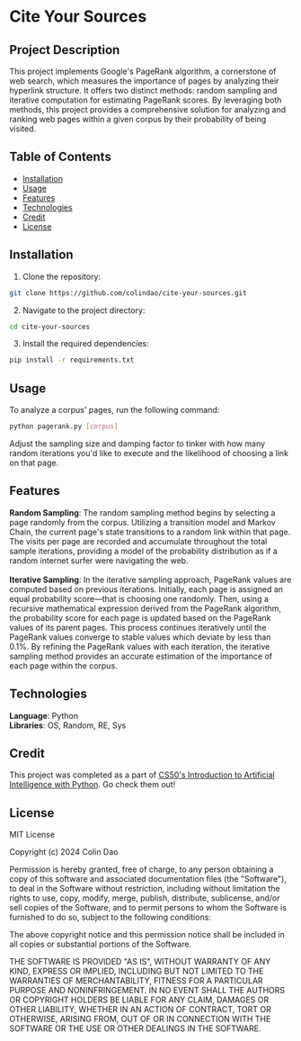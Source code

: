 # Cite Your Sources

## Project Description

This project implements Google's PageRank algorithm, a cornerstone of web search, which measures the importance 
of pages by analyzing their hyperlink structure. It offers two distinct methods: random sampling and iterative computation 
for estimating PageRank scores. By leveraging both methods, this project provides a comprehensive solution for analyzing and 
ranking web pages within a given corpus by their probability of being visited.

## Table of Contents

- [Installation](#installation)
- [Usage](#usage)
- [Features](#features)
- [Technologies](#technologies)
- [Credit](#credit)
- [License](#license)

## Installation

1. Clone the repository:

```bash
git clone https://github.com/colindao/cite-your-sources.git
```

2. Navigate to the project directory:

```bash
cd cite-your-sources
```

3. Install the required dependencies:

```bash
pip install -r requirements.txt
```

## Usage

To analyze a corpus' pages, run the following command:

```bash
python pagerank.py [corpus]
```

Adjust the sampling size and damping factor to tinker with how many random iterations you'd like to execute and the likelihood of choosing a link on that page.

## Features


**Random Sampling**: The random sampling method begins by selecting a page randomly from the corpus. Utilizing a transition model and Markov Chain, 
the current page's state transitions to a random link within that page. The visits per page are recorded and accumulate throughout the total sample iterations, 
providing a model of the probability distribution as if a random internet surfer were navigating the web.<br />
<br />
**Iterative Sampling**: In the iterative sampling approach, PageRank values are computed based on previous iterations. 
Initially, each page is assigned an equal probability score—that is choosing one randomly. Then, using a recursive mathematical expression derived from the PageRank algorithm, 
the probability score for each page is updated based on the PageRank values of its parent pages. This process continues iteratively until the 
PageRank values converge to stable values which deviate by less than 0.1%. By refining the PageRank values with each iteration, the iterative sampling method provides an accurate 
estimation of the importance of each page within the corpus.

## Technologies

**Language**: Python <br />
**Libraries**: OS, Random, RE, Sys

## Credit

This project was completed as a part of [CS50's Introduction to Artificial Intelligence with Python](https://cs50.harvard.edu/ai/2024/). Go check them out!

## License

MIT License

Copyright (c) 2024 Colin Dao

Permission is hereby granted, free of charge, to any person obtaining a copy
of this software and associated documentation files (the "Software"), to deal
in the Software without restriction, including without limitation the rights
to use, copy, modify, merge, publish, distribute, sublicense, and/or sell
copies of the Software, and to permit persons to whom the Software is
furnished to do so, subject to the following conditions:

The above copyright notice and this permission notice shall be included in all
copies or substantial portions of the Software.

THE SOFTWARE IS PROVIDED "AS IS", WITHOUT WARRANTY OF ANY KIND, EXPRESS OR
IMPLIED, INCLUDING BUT NOT LIMITED TO THE WARRANTIES OF MERCHANTABILITY,
FITNESS FOR A PARTICULAR PURPOSE AND NONINFRINGEMENT. IN NO EVENT SHALL THE
AUTHORS OR COPYRIGHT HOLDERS BE LIABLE FOR ANY CLAIM, DAMAGES OR OTHER
LIABILITY, WHETHER IN AN ACTION OF CONTRACT, TORT OR OTHERWISE, ARISING FROM,
OUT OF OR IN CONNECTION WITH THE SOFTWARE OR THE USE OR OTHER DEALINGS IN THE
SOFTWARE.
